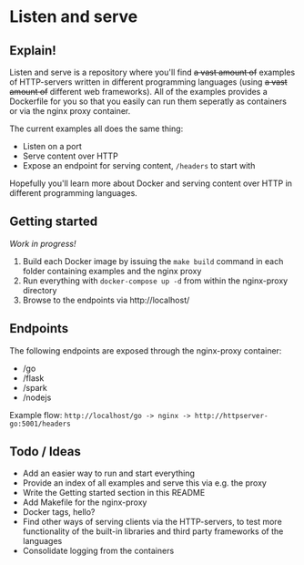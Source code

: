 # Listen and serve

## Explain!

Listen and serve is a repository where you'll find ~~a vast amount of~~ examples of HTTP-servers written in different programming languages (using ~~a vast amount of~~ different web frameworks). All of the examples provides a Dockerfile for you so that you easily can run them seperatly as containers or via the nginx proxy container.

The current examples all does the same thing:
* Listen on a port
* Serve content over HTTP
* Expose an endpoint for serving content, ```/headers``` to start with

Hopefully you'll learn more about Docker and serving content over HTTP in different programming languages.

## Getting started

_Work in progress!_

1. Build each Docker image by issuing the ```make build``` command in each folder containing examples and the nginx proxy
2. Run everything with ```docker-compose up -d``` from within the nginx-proxy directory
3. Browse to the endpoints via http://localhost/<endpoint>

## Endpoints

The following endpoints are exposed through the nginx-proxy container:
* /go
* /flask
* /spark
* /nodejs

Example flow:
```http://localhost/go -> nginx -> http://httpserver-go:5001/headers```

## Todo / Ideas

* Add an easier way to run and start everything
* Provide an index of all examples and serve this via e.g. the proxy
* Write the Getting started section in this README
* Add Makefile for the nginx-proxy
* Docker tags, hello?
* Find other ways of serving clients via the HTTP-servers, to test more functionality of the  built-in libraries and third party frameworks of the languages
* Consolidate logging from the containers
